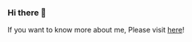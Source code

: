 ### Hi there 👋

If you want to know more about me, Please visit [here](https://youhyunsung.github.io/)!
